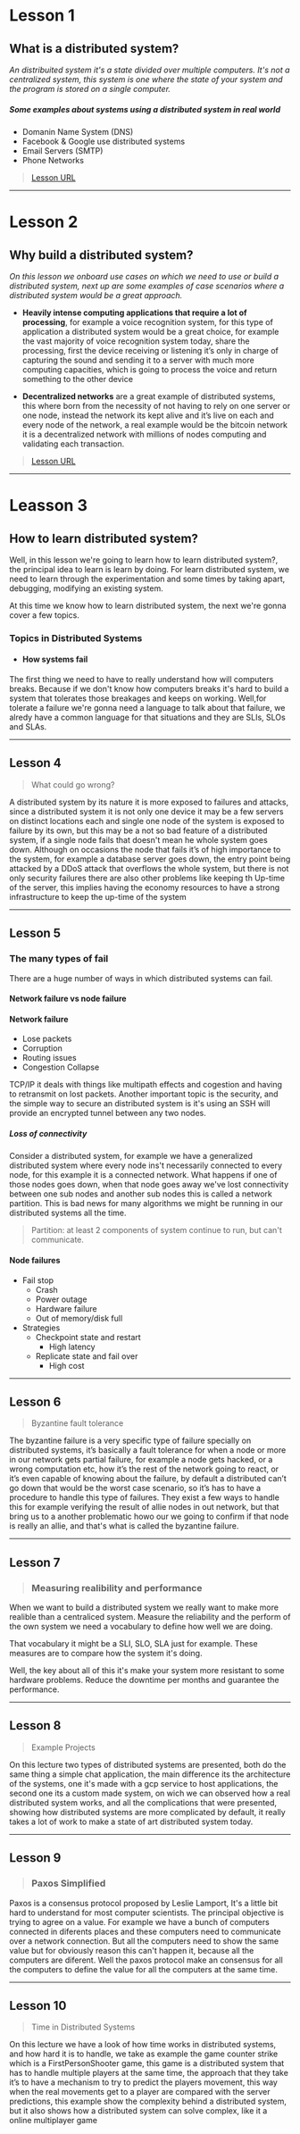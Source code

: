 # Lesson 1 
## What is a distributed system?

_An distribuited system it's a state divided over multiple computers. It's not a centralized system, this system is one where  the state of your system and the program is stored on a single computer._

##### Some examples about systems using a distributed system in real world
- Domanin Name System (DNS)
- Facebook & Google use distributed systems
- Email Servers (SMTP)
- Phone Networks
> [Lesson URL](https://www.youtube.com/watch?v=7VbL89mKK3M&list=PLOE1GTZ5ouRPbpTnrZ3Wqjamfwn_Q5Y9A)
---

# Lesson 2 
## Why build a distributed system?
_On this lesson we onboard use cases on which we need to use or build a distributed system, next up are some examples of case scenarios where a distributed system would be a great approach._ 

- **Heavily intense computing applications that require a lot of processing**, for example a voice recognition system, for this type of application a distributed system would be a great choice, for example the vast majority of voice recognition system today, share the processing, first the device receiving or listening it’s only in charge of capturing the sound and sending it to a server with much more computing capacities, which is going to process the voice and return something to the other device


- **Decentralized networks** are a great example of distributed systems, this where born from the necessity of not having to rely on one server or one node, instead the network its kept alive and it’s live on each and every node of the network, a real example would be the bitcoin network it is a decentralized network with millions of nodes computing and validating each transaction.
> [Lesson URL](https://www.youtube.com/watch?v=pMQzLVK39Kk&list=PLOE1GTZ5ouRPbpTnrZ3Wqjamfwn_Q5Y9A&index=2)

---
# Leasson 3
## How to learn distributed system?

Well, in this lesson we're going to learn how to learn distributed system?, the principal idea to learn is learn by doing.
For learn distributed system, we need to learn through the experimentation and some times by taking apart, debugging, modifying an existing system.

At this time we know how to learn distributed system, the next we're gonna cover a few topics.

### Topics in Distributed Systems

- #### How systems fail

The first thing we need to have to really understand how will computers breaks. Because if we don't know how computers breaks it's hard to build a system that tolerates those breakages and keeps on working.
Well,for tolerate a failure we're gonna need a language to talk about that failure, we alredy have a common language for that situations and they are SLIs, SLOs and SLAs.

---

## Lesson 4 
> What could go wrong? 

A distributed system by its nature it is more exposed to failures and attacks, since a distributed system it is not only one device it may be a few servers on distinct locations each and single one node of the system is exposed to failure by its own, but this may be a not so bad feature of a distributed system, if a single node fails that doesn't mean he whole system goes down. Although on occasions the node that fails it’s of high importance to the system, for example a database server goes down, the entry point being attacked by a DDoS attack that overflows the whole system, but there is not only security failures there are also other problems like keeping th Up-time of the server, this implies having the economy resources to have a strong infrastructure to keep the up-time of the system

---

## Lesson 5
### The many types of fail

There are a huge number of ways in which distributed systems can fail.

#### Network failure vs node failure

#### Network failure
- Lose packets
- Corruption
- Routing issues
- Congestion Collapse
 
TCP/IP it deals with things like multipath effects and cogestion and having to retransmit on lost packets.
Another important topic is the security, and the simple way to secure an distributed system is it's using an SSH will provide an encrypted tunnel between any two nodes. 

##### Loss of connectivity

Consider a distributed system, for example we have a generalized distributed system where every node ins't necessarily connected to every node, for this example it is a connected network. What happens if one of those nodes goes down, when that node goes away we've lost connectivity between one sub nodes and another sub nodes this is called a network partition. This is bad news for many algorithms we might be running in our distributed systems all the time.

> Partition: at least 2 components of system continue to run, but can't communicate.

#### Node failures
- Fail stop
  - Crash
  - Power outage
  - Hardware failure
  - Out of memory/disk full
- Strategies
  - Checkpoint state and restart
    - High latency
  - Replicate state and fail over
    - High cost


---

## Lesson 6

> Byzantine fault tolerance

The byzantine failure is a very specific type of failure specially on distributed systems, it’s basically a fault tolerance for when a node or more in our network gets partial failure, for example a node gets hacked, or a wrong computation etc, how it’s the rest of the network going to react, or it’s even capable of knowing about the failure, by default a distributed can’t go down that would be the worst case scenario, so it’s has to have a procedure to handle this type of failures. They exist a few ways to handle this for example verifying the result of allie nodes in out network, but that bring us to a another problematic howo our we going to confirm if that node is really an allie, and that's what is called the byzantine failure.


--- 
## Lesson 7
> ### Measuring realibility and performance

When we want to build a distributed system we really want to make more realible than a centraliced system. Measure the reliability and the perform of the own system we need a vocabulary to define how well we are doing.

That vocabulary it might be a SLI, SLO, SLA just for example. These measures are to compare how the system it's doing.

Well, the key about all of this it's make your system more resistant to some hardware problems. Reduce the downtime per months and guarantee the performance.

---
## Lesson 8

>Example Projects

On this lecture two types of distributed systems are presented, both do the same thing a simple chat application, the main difference its the architecture of the systems, one it's made with a  gcp service to host applications, the second one its a custom made system, on wich we can observed how a real  distributed system works, and all the complications that were presented, showing how distributed systems are more complicated by default, it really takes a lot of work to make a state of art distributed system today.

---
## Lesson 9 
> ### Paxos Simplified

Paxos is a consensus protocol proposed by Leslie Lamport, It's a little bit hard to understand for most computer scientists. The principal objective is trying to agree on a value. For example we have a bunch of computers connected in diferents places and these computers need to communicate over a network connection. But all the computers need to show the same value but for obviously reason this can't happen it, because all the computers are diferent. Well the paxos protocol make an consensus for all the computers to define the value for all the computers at the same time.

---

## Lesson 10
> Time in Distributed Systems

On this lecture we have a look of how time works in distributed systems, and how hard it is to handle, we take as example the game counter strike which is a FirstPersonShooter game, this game is a distributed system that has to handle multiple players at the same time, the approach that they take it’s to have  a mechanism to try to predict the players movement, this way when the real movements get to a player are compared with the server predictions, this example show the complexity behind a distributed system, but it also shows how a distributed system can solve complex, like it a online multiplayer game        